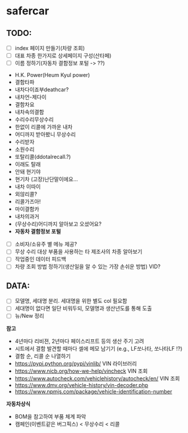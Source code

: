 # safercar

## TODO:

- [ ] index 페이지 만들기(차량 조회)
- [ ] 대표 차종 한가지로 상세페이지 구성(산타페)
- [ ] 이름 정하기(자동차 결함정보 포털 -> ??)

- H.K. Power(Heum Kyul power)
- 결함타파
- 내차다이죠부deathcar?
- 내차언-제다이
- 결함차요
- 내차속의결함
- 수리수리무상수리
- 한없이 리콜에 가까운 내차
- 어디까지 받아봤니 무상수리
- 수리받자
- 소원수리
- 또탈리콜(ddotalrecall.?)
- 이래도 탈래
- 안돼 현기야
- 현기차 (고장)난단말이에요...
- 내차 이따이
- 외않리콜?
- 리콜가즈아!
- 마이결함카
- 내차의과거
- (무상수리)어디까지 알아보고 오셨어요?
- **자동차 결함정보 포털**

- [ ] 소비자/소유주 별 메뉴 제공?
- [ ] 무상 수리 대상 부품을 사용하는 타 제조사의 차종 알아보기
- [ ] 작업중인 데이터 피드백
- [ ] 차량 조회 방법 정하기(생산일을 알 수 있는 가장 손쉬운 방법) VID?

## DATA:

- [ ] 모델명, 세대명 분리. 세대명을 위한 별도 col 필요함
- [ ] 세대명이 없다면 일단 비워두되, 모델명과 생산년도를 통해 도출
- [ ] 뉴/New 정리 

**참고**

- 4년마다 리비젼, 2년마다 페이스리프트 등의 생산 주기 고려
- 시트에서 결함 발견할 때마다 셀에 메모 남기기 (e.g., LF쏘나타, 쏘나타LF !?)
- 결함 순, 리콜 순 나열하기
- https://pypi.python.org/pypi/vinlib/ VIN 라이브러리
- https://www.nicb.org/how-we-help/vincheck VIN 조회
- https://www.autocheck.com/vehiclehistory/autocheck/en/ VIN 조회
- https://www.dmv.org/vehicle-history/vin-decoder.php
- https://www.npmjs.com/package/vehicle-identification-number

**자동차상식**

- BOM을 참고하여 부품 체계 파악
- 캠페인(이벤트같은 버그픽스) < 무상수리 < 리콜
